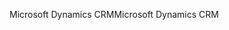 <span data-ttu-id="f09c6-101">Microsoft Dynamics CRM</span><span class="sxs-lookup"><span data-stu-id="f09c6-101">Microsoft Dynamics CRM</span></span>